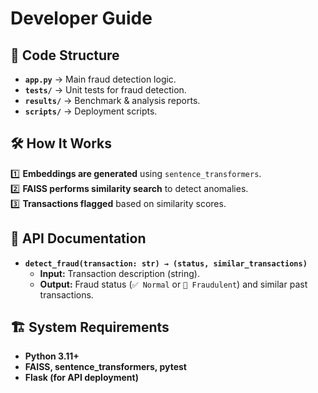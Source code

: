 # Developer Guide

## 📂 Code Structure
- **`app.py`** → Main fraud detection logic.
- **`tests/`** → Unit tests for fraud detection.
- **`results/`** → Benchmark & analysis reports.
- **`scripts/`** → Deployment scripts.

## 🛠️ How It Works
1️⃣ **Embeddings are generated** using `sentence_transformers`.  
2️⃣ **FAISS performs similarity search** to detect anomalies.  
3️⃣ **Transactions flagged** based on similarity scores.  

## 📡 API Documentation
- **`detect_fraud(transaction: str) → (status, similar_transactions)`**  
  - **Input:** Transaction description (string).  
  - **Output:** Fraud status (`✅ Normal` or `🚨 Fraudulent`) and similar past transactions.  

## 🏗 System Requirements
- **Python 3.11+**
- **FAISS, sentence_transformers, pytest**
- **Flask (for API deployment)**
